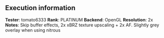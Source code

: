 ## Execution information

**Tester**: tomato6333
**Rank**: PLATINUM
**Backend**: OpenGL
**Resolution**: 2x
**Notes**: Skip buffer effects, 2x xBRZ texture upscaling + 2x AF. Slightly grey overlay when using nitrous